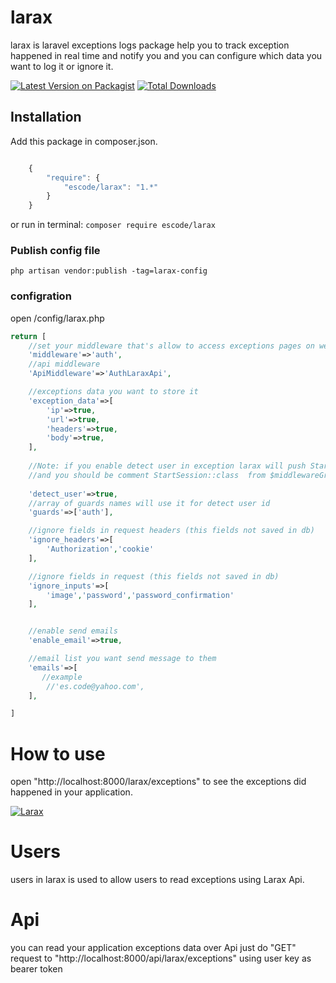 # larax
larax is laravel exceptions logs package help you to track exception happened in real time and notify you and you can configure which data you want to log it or ignore it.

[![Latest Version on Packagist](https://img.shields.io/packagist/v/escode/larax.svg?style=flat-square)](https://packagist.org/packages/esocde/larax)
[![Total Downloads](https://img.shields.io/packagist/dt/escode/larax.svg?style=flat-square)](https://packagist.org/packages/escode/larax)


## Installation

Add this package in composer.json.

```js

    {
        "require": {
            "escode/larax": "1.*"
        }
    }

```

or run in terminal:
`composer require escode/larax`
### Publish config file
`php artisan vendor:publish -tag=larax-config`

### configration
open /config/larax.php

```php
return [
    //set your middleware that's allow to access exceptions pages on website
    'middleware'=>'auth',
    //api middleware
    'ApiMiddleware'=>'AuthLaraxApi',

    //exceptions data you want to store it
    'exception_data'=>[
        'ip'=>true,
        'url'=>true,
        'headers'=>true,
        'body'=>true,
    ],
    
    //Note: if you enable detect user in exception larax will push StartSession::class and EncryptCookies::class in $middleware Kernel.php
    //and you should be comment StartSession::class  from $middlewareGroups => web
    
    'detect_user'=>true,
    //array of guards names will use it for detect user id
    'guards'=>['auth'],

    //ignore fields in request headers (this fields not saved in db)
    'ignore_headers'=>[
        'Authorization','cookie'
    ],

    //ignore fields in request (this fields not saved in db)
    'ignore_inputs'=>[
        'image','password','password_confirmation'
    ],


    //enable send emails
    'enable_email'=>true,

    //email list you want send message to them
    'emails'=>[
       //example
        //'es.code@yahoo.com',
    ],

]

```
# How to use
open "http://localhost:8000/larax/exceptions"
to see the exceptions did happened in your application.

[![Larax](https://i.ibb.co/2yG3Qgf/Screen-Shot-2021-01-04-at-11-37-47-PM.png)](https://i.ibb.co/2yG3Qgf/Screen-Shot-2021-01-04-at-11-37-47-PM.png)


# Users
users in larax is used to allow users to read exceptions using Larax Api.

# Api
you can read your application exceptions data over Api
just do "GET" request to "http://localhost:8000/api/larax/exceptions" using user key as bearer token 



